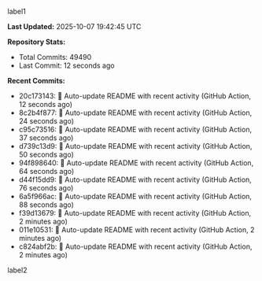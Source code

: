 
label1 
<!-- ACTIVITY_START -->
**Last Updated:** 2025-10-07 19:42:45 UTC

**Repository Stats:**
- Total Commits: 49490
- Last Commit: 12 seconds ago

**Recent Commits:**
- 20c173143: 🤖 Auto-update README with recent activity (GitHub Action, 12 seconds ago)
- 8c2b4f877: 🤖 Auto-update README with recent activity (GitHub Action, 24 seconds ago)
- c95c73516: 🤖 Auto-update README with recent activity (GitHub Action, 37 seconds ago)
- d739c13d9: 🤖 Auto-update README with recent activity (GitHub Action, 50 seconds ago)
- 94f898640: 🤖 Auto-update README with recent activity (GitHub Action, 64 seconds ago)
- d44f15dd9: 🤖 Auto-update README with recent activity (GitHub Action, 76 seconds ago)
- 6a5f966ac: 🤖 Auto-update README with recent activity (GitHub Action, 88 seconds ago)
- f39d13679: 🤖 Auto-update README with recent activity (GitHub Action, 2 minutes ago)
- 011e10531: 🤖 Auto-update README with recent activity (GitHub Action, 2 minutes ago)
- c824abf2b: 🤖 Auto-update README with recent activity (GitHub Action, 2 minutes ago)
<!-- ACTIVITY_END -->

label2
